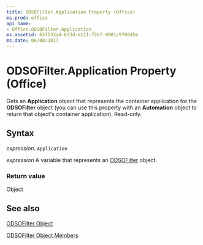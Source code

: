 ```yaml
---
title: ODSOFilter.Application Property (Office)
ms.prod: office
api_name:
- Office.ODSOFilter.Application
ms.assetid: 63f533a4-633d-a111-72bf-9001c978045e
ms.date: 06/08/2017
---
```



# ODSOFilter.Application Property (Office)

Gets an  **Application** object that represents the container application for the **ODSOFilter** object (you can use this property with an **Automation** object to return that object's container application). Read-only.


## Syntax

 _expression_. `Application`

 _expression_ A variable that represents an [ODSOFilter](./Office.ODSOFilter.md) object.


### Return value

Object


## See also


[ODSOFilter Object](Office.ODSOFilter.md)



[ODSOFilter Object Members](./overview/Library-Reference/odsofilter-members-office.md)

